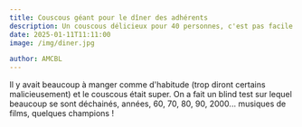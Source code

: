 ```yaml
---
title: Couscous géant pour le dîner des adhérents
description: Un couscous délicieux pour 40 personnes, c'est pas facile ! Mais notre "chef" du jour, Khadija, a remporté un gros succès!
date: 2025-01-11T11:11:00
image: /img/diner.jpg

author: AMCBL
---
```

Il y avait beaucoup à manger comme d'habitude (trop diront certains malicieusement) et le couscous était super. On a fait un blind test sur lequel beaucoup se sont déchainés, années, 60, 70, 80, 90, 2000... musiques de films, quelques champions !
